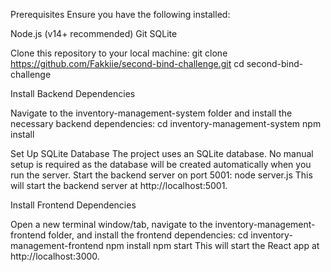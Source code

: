 Prerequisites
Ensure you have the following installed:

Node.js (v14+ recommended)
Git
SQLite

Clone this repository to your local machine:
git clone https://github.com/Fakkiie/second-bind-challenge.git
cd second-bind-challenge

Install Backend Dependencies

Navigate to the inventory-management-system folder and install the necessary backend dependencies:
cd inventory-management-system
npm install

Set Up SQLite Database
The project uses an SQLite database. No manual setup is required as the database will be created automatically when you run the server.
Start the backend server on port 5001:
node server.js
This will start the backend server at http://localhost:5001.

Install Frontend Dependencies

Open a new terminal window/tab, navigate to the inventory-management-frontend folder, and install the frontend dependencies:
cd inventory-management-frontend
npm install
npm start
This will start the React app at http://localhost:3000.
